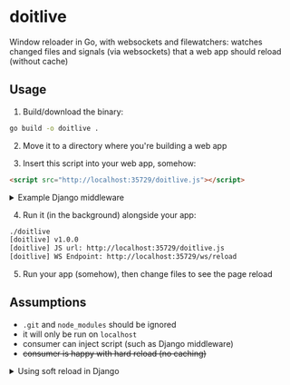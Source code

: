 # doitlive

Window reloader in Go, with websockets and filewatchers: watches changed files and signals (via websockets) that a web app should reload (without cache)

## Usage

1. Build/download the binary:

```sh
go build -o doitlive .
```

2. Move it to a directory where you're building a web app

3. Insert this script into your web app, somehow:

```html
<script src="http://localhost:35729/doitlive.js"></script>
```

<details>
<summary>Example Django middleware</summary>

some middleware.py:

```python
class DoItLiveMiddleware:
    def __init__(self, get_response):
        self.get_response = get_response

    def __call__(self, request):
        response = self.get_response(request)

        # Only inject into HTML pages (not JSON, CSS, etc.)
        content_type = response.get("Content-Type", "")
        if "text/html" in content_type and hasattr(response, "content"):
            snippet = """
            <script src="http://localhost:35729/doitlive.js"></script>
            """

            # Insert before closing </body>, fallback append at end
            content = response.content.decode("utf-8")
            if "</body>" in content:
                content = content.replace("</body>", snippet + "</body>")
            else:
                content += snippet

            response.content = content.encode("utf-8")
            response["Content-Length"] = len(response.content)

        return response
```

in settings.py:

```python
if DEBUG:
    MIDDLEWARE += ["config.middleware.DoItLiveMiddleware"]
```

</details>

4. Run it (in the background) alongside your app:

```sh
./doitlive
[doitlive] v1.0.0
[doitlive] JS url: http://localhost:35729/doitlive.js
[doitlive] WS Endpoint: http://localhost:35729/ws/reload
```

5. Run your app (somehow), then change files to see the page reload

## Assumptions

- `.git` and `node_modules` should be ignored
- it will only be run on `localhost`
- consumer can inject script (such as Django middleware)
- ~~consumer is happy with hard reload (no caching)~~

<details>
<summary>Using soft reload in Django</summary>

In context_processors.py:

```python

def static_key (_request) :
	if settings.DEBUG:
		import random
		import string

		def random_string(length=5):
				letters = string.ascii_letters
				return ''.join(random.choice(letters) for _ in range(length))

		return {
			'static_key': random_string()
		}
	else:
		return {
			# TODO: needs to pull version
			'static_key': 'v1'
		}
```

Then in the template:

```html
<link
  rel="stylesheet"
  type="text/css"
  href="{% static 'css/style.css' %}?{{ static_key }}"
/>
```

</details>
